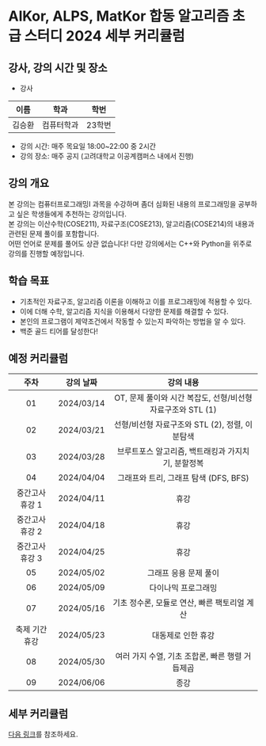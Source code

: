 # AlKor, ALPS, MatKor 합동 알고리즘 초급 스터디 2024 세부 커리큘럼 

## 강사, 강의 시간 및 장소

* 강사

| 이름 | 학과 | 학번 |  
| :---: | :---------: | :---: |
| 김승환 | 컴퓨터학과 | 23학번 |

* 강의 시간: 매주 목요일 18:00~22:00 중 2시간
* 강의 장소: 매주 공지 (고려대학교 이공계캠퍼스 내에서 진행)

## 강의 개요

본 강의는 컴퓨터프로그래밍I 과목을 수강하며 좀더 심화된 내용의 프로그래밍을 공부하고 싶은 학생들에게 추천하는 강의입니다.  
본 강의는 이산수학(COSE211), 자료구조(COSE213), 알고리즘(COSE214)의 내용과 관련된 문제 풀이를 포함합니다.  
어떤 언어로 문제를 풀어도 상관 없습니다! 다만 강의에서는 C++와 Python을 위주로 강의를 진행할 예정입니다.  

## 학습 목표

- 기초적인 자료구조, 알고리즘 이론을 이해하고 이를 프로그래밍에 적용할 수 있다.
- 이에 더해 수학, 알고리즘 지식을 이용해서 다양한 문제를 해결할 수 있다.
- 본인의 프로그램이 제약조건에서 작동할 수 있는지 파악하는 방법을 알 수 있다.
- 백준 골드 티어를 달성한다!

## 예정 커리큘럼

| 주차 | 강의 날짜 |              강의 내용                |
| :--: | :------: |:--------------------------------------------: | 
| 01 | 2024/03/14 | OT, 문제 풀이와 시간 복잡도, 선형/비선형 자료구조와 STL (1) |
| 02 | 2024/03/21 | 선형/비선형 자료구조와 STL (2), 정렬, 이분탐색 |  |
| 03 | 2024/03/28 | 브루트포스 알고리즘, 백트래킹과 가지치기, 분할정복 |  |
| 04 | 2024/04/04 | 그래프와 트리, 그래프 탐색 (DFS, BFS) |  |
| 중간고사 휴강 1 | 2024/04/11 | 휴강 |  |
| 중간고사 휴강 2 | 2024/04/18 | 휴강 |  |
| 중간고사 휴강 3 | 2024/04/25 | 휴강 |  |
| 05 | 2024/05/02 | 그래프 응용 문제 풀이 |  |
| 06 | 2024/05/09 | 다이나믹 프로그래밍 |  |
| 07 | 2024/05/16 | 기초 정수론, 모듈로 연산, 빠른 팩토리얼 계산  |  |
| 축제 기간 휴강 | 2024/05/23 | 대동제로 인한 휴강 |  |
| 08 | 2024/05/30 | 여러 가지 수열, 기초 조합론, 빠른 행렬 거듭제곱 |  |
| 09 | 2024/06/06 | 종강 |  |

## 세부 커리큘럼

[다음 링크](https://github.com/ALPS-Study/Introduction/blob/master/2024-1R/0x01%20%EC%B4%88%EA%B8%89%20%EC%8A%A4%ED%84%B0%EB%94%94/2024_syllabus.md)를 참조하세요.
